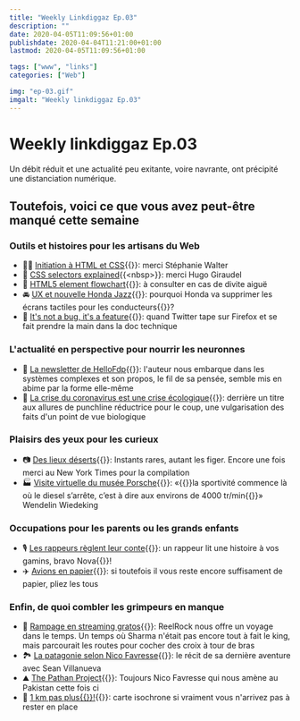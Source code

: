 ```yaml
---
title: "Weekly Linkdiggaz Ep.03"
description: ""
date: 2020-04-05T11:09:56+01:00
publishdate: 2020-04-04T11:21:00+01:00
lastmod: 2020-04-05T11:09:56+01:00

tags: ["www", "links"]
categories: ["Web"]

img: "ep-03.gif"
imgalt: "Weekly linkdiggaz Ep.03"
---
```


# Weekly linkdiggaz Ep.03

Un débit réduit et une actualité peu exitante, voire navrante, ont précipité une distanciation numérique.

## Toutefois, voici ce que vous avez peut-être manqué cette semaine

### Outils et histoires pour les artisans du Web

- 👩‍🏫 [Initiation à HTML et CSS](https://stephaniewalter.design/fr/blog/cours-initiation-html-css/){{<nbsp>}}: merci Stéphanie Walter
- 🔎 [CSS selectors explained](https://hugogiraudel.github.io/selectors-explained/?){{<nbsp>}}: merci Hugo Giraudel
- 🧱 [HTML5 element flowchart](https://twitter.com/housecor/status/1243625787426844672){{<nbsp>}}: à consulter en cas de divite aiguë
- 🚘 [UX et nouvelle Honda Jazz](https://www.autocar.co.uk/car-news/motor-shows-geneva-motor-show/honda-bucks-industry-trend-removing-touchscreen-controls){{<nbsp>}}: pourquoi Honda va supprimer les écrans tactiles pour les conducteurs{{<nbsp>}}?
- 📂 [It's not a bug, it's a feature](https://twitter.com/PofMagicfingers/status/1245870805038141444){{<nbsp>}}: quand Twitter tape sur Firefox et se fait prendre la main dans la doc technique

### L'actualité en perspective pour nourrir les neuronnes

- 🧩 [La newsletter de HelloFdp](https://hellofdp.substack.com/p/newsletter-n6-){{<nbsp>}}: l'auteur nous embarque dans les systèmes complexes et son propos, le fil de sa pensée, semble mis en abime par la forme elle-même
- 🌿 [La crise du coronavirus est une crise écologique](http://www.humanite-biodiversite.fr/article/la-crise-du-coronavirus-est-une-crise-ecologique){{<nbsp>}}: derrière un titre aux allures de punchline réductrice pour le coup, une vulgarisation des faits d'un point de vue biologique

### Plaisirs des yeux pour les curieux

- 📷 [Des lieux déserts](https://www.nytimes.com/interactive/2020/03/23/world/coronavirus-great-empty.html){{<nbsp>}}: Instants rares, autant les figer. Encore une fois merci au New York Times pour la compilation 
- 🏭 [Visite virtuelle du musée Porsche](https://www.porsche.com/all/transitional/museum/kugelpanoramen/Tour_Porsche_high_res/Museumstour_hr_en.html){{<nbsp>}}: «{{<nbsp>}}la sportivité commence là où le diesel s’arrête, c’est à dire aux environs de 4000 tr/min{{<nbsp>}}» Wendelin Wiedeking

### Occupations pour les parents ou les grands enfants

- 🎙️ [Les rappeurs règlent leur conte](https://www.youtube.com/watch?v=DkND3Pnbmos){{<nbsp>}}: un rappeur lit une histoire à vos gamins, bravo Nova{{<nbsp>}}!
- ✈️ [Avions en papier](https://foldnfly.com/index.html#/1-1-1-1-1-1-1-1-2){{<nbsp>}}: si toutefois il vous reste encore suffisament de papier, pliez les tous

### Enfin, de quoi combler les grimpeurs en manque

- 🧗 [Rampage en streaming gratos](https://www.youtube.com/watch?v=Cqe_w2JTlKM&t=478s){{<nbsp>}}: ReelRock nous offre un voyage dans le temps. Un temps où Sharma n'était pas encore tout à fait le king, mais parcourait les routes pour cocher des croix à tour de bras
- 🏞️ [La patagonie selon Nico Favresse](https://www.montagnes-magazine.com/actus-patagonie-les-belges-frite){{<nbsp>}}: le récit de sa dernière aventure avec Sean Villanueva
- ⛰️ [The Pathan Project](https://www.youtube.com/watch?v=jCjGFiftth0){{<nbsp>}}: Toujours Nico Favresse qui nous amène au Pakistan cette fois ci
- 🧭 [1 km pas plus{{<nbsp>}}!](https://maps.openrouteservice.org/reach?n1=44.340714&n2=1.208111&n3=14&a=44.340399,1.208382&b=1a&i=1&j1=1&j2=1&k1=fr&k2=km){{<nbsp>}}: carte isochrone si vraiment vous n'arrivez pas à rester en place
